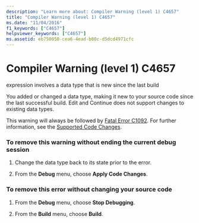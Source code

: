 ```yaml
---
description: "Learn more about: Compiler Warning (level 1) C4657"
title: "Compiler Warning (level 1) C4657"
ms.date: "11/04/2016"
f1_keywords: ["C4657"]
helpviewer_keywords: ["C4657"]
ms.assetid: eb750050-cea6-4ead-b80c-d5dcd4971cfc
---
```

# Compiler Warning (level 1) C4657

expression involves a data type that is new since the last build

You added or changed a data type, making it new to your source code since the last successful build. Edit and Continue does not support changes to existing data types.

This warning will always be followed by [Fatal Error C1092](../../error-messages/compiler-errors-1/fatal-error-c1092.md). For further information, see the [Supported Code Changes](/visualstudio/debugger/supported-code-changes-cpp).

### To remove this warning without ending the current debug session

1. Change the data type back to its state prior to the error.

1. From the **Debug** menu, choose **Apply Code Changes**.

### To remove this error without changing your source code

1. From the **Debug** menu, choose **Stop Debugging**.

1. From the **Build** menu, choose **Build**.
